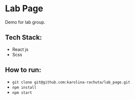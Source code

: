 # Lab Page
Demo for lab group.

## Tech Stack:
- React js
- Scss

## How to run:
- `git clone git@github.com:karolina-rachuta/lab_page.git`
- `npm install`
- `npm start`
